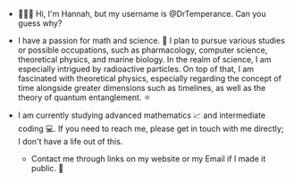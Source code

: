 - 👩🏻‍🦳 Hi, I'm Hannah, but my username is @DrTemperance. Can you guess why?

- I have a passion for math and science. 🧬 I plan to pursue various studies or possible occupations, such as pharmacology, computer science, theoretical physics, and marine biology. In the realm of science, I am especially intrigued by radioactive particles. On top of that, I am fascinated with theoretical physics, especially regarding the concept of time alongside greater dimensions such as timelines, as well as the theory of quantum entanglement. ⚛️

- I am currently studying advanced mathematics 📈 and intermediate coding 💻. If you need to reach me, please get in touch with me directly; I don't have a life out of this.
    * Contact me through links on my website or my Email if I made it public. 📡
